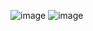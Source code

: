 ![image](https://github.com/GlobeReverse/moonhub.lol/assets/119392569/9a8bb014-1595-404d-b584-9996d06a3ad4)
![image](https://github.com/GlobeReverse/moonhub.lol/assets/119392569/a4ec32bd-f081-48ac-8db3-b6a7f3038844)
